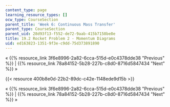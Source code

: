 ```yaml
---
content_type: page
learning_resource_types: []
ocw_type: CourseSection
parent_title: 'Week 6: Continuous Mass Transfer'
parent_type: CourseSection
parent_uid: 28d93f13-f552-de72-9aab-415b7158be8e
title: 19.2 Rocket Problem 2 - Momentum Diagrams
uid: ed163823-1351-9f3e-c9dd-75d373891890
---
```


« {{% resource_link 3f6e8996-2a82-6cca-515d-e0c4378dde38 "Previous" %}} | {{% resource_link 78a84152-5b28-227b-c8d0-8716d5847434 "Next" %}} »

{{< resource 400b8e0d-22b2-89dc-c42e-1148ede9d15b >}}

« {{% resource_link 3f6e8996-2a82-6cca-515d-e0c4378dde38 "Previous" %}} | {{% resource_link 78a84152-5b28-227b-c8d0-8716d5847434 "Next" %}} »